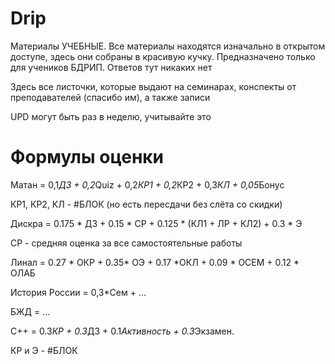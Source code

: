 # Drip
Материалы УЧЕБНЫЕ.
Все материалы находятся изначально в открытом доступе, здесь они собраны в красивую кучку.
Предназначено только для учеников БДРИП.
Ответов тут никаких нет

Здесь все листочки, которые выдают на семинарах, конспекты от преподавателей (спасибо им), а также записи

UPD могут быть раз в неделю, учитывайте это

# Формулы оценки

Матан = 0,1*ДЗ + 0,2*Quiz + 0,2*КР1 + 0,2*КР2 + 0,3*КЛ + 0,05*Бонуc

КР1, КР2, КЛ - #БЛОК (но есть пересдачи без слёта со скидки)

Дискра = 0.175 * ДЗ + 0.15 * СР + 0.125 * (КЛ1 + ЛР + КЛ2) + 0.3 * Э

СР - средняя оценка за все самостоятельные работы

Линал =  0.27 * ОКР + 0.35* ОЭ + 0.17 *ОКЛ + 0.09 * ОСЕМ + 0.12 * ОЛАБ

История России = 0,3*Сем + ...

БЖД = ...

C++ =  0.3*КР + 0.3*ДЗ + 0.1*Активность + 0.3*Экзамен.

КР и Э - #БЛОК
